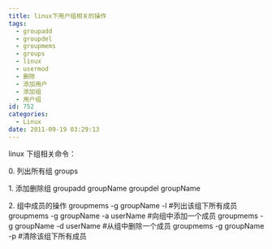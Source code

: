```yaml
---
title: linux下用户组相关的操作
tags:
  - groupadd
  - groupdel
  - groupmems
  - groups
  - linux
  - usermod
  - 删除
  - 添加用户
  - 添加组
  - 用户组
id: 752
categories:
  - Linux
date: 2011-09-19 03:29:13
---
```


linux 下组相关命令：

0\. 列出所有组
groups

1\. 添加删除组
groupadd groupName
groupdel groupName

2\. 组中成员的操作
groupmems -g groupName -l #列出该组下所有成员
groupmems -g groupName -a userName #向组中添加一个成员
groupmems -g groupName -d userName #从组中删除一个成员
groupmems -g groupName -p #清除该组下所有成员
                                                 